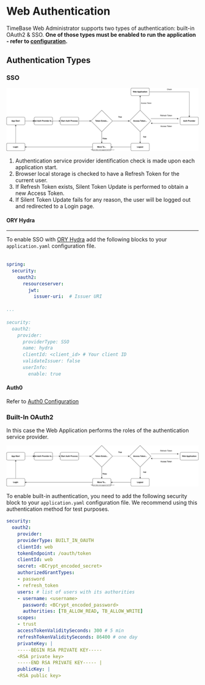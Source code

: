 # Web Authentication 

TimeBase Web Administrator supports two types of authentication: built-in OAuth2 & SSO. **One of those types must be enabled to run the application - refer to [configuration]().**

## Authentication Types 

### SSO

![](/img/tb_auth.svg)

1. Authentication service provider identification check is made upon each application start.
2. Browser local storage is checked to have a Refresh Token for the current user.
3. If Refresh Token exists, Silent Token Update is performed to obtain a new Access Token.
4. If Silent Token Update fails for any reason, the user will be logged out and redirected to a Login page.

#### ORY Hydra

---

To enable SSO with [ORY Hydra](https://www.ory.sh/hydra/) add the following blocks to your `application.yaml` configuration file. 

```yaml

spring:
  security:
    oauth2:
      resourceserver:
        jwt:
          issuer-uri:  # Issuer URI

...

security:
  oauth2:
    provider:
      providerType: SSO
      name: hydra
      clientId: <client_id> # Your client ID
      validateIssuer: false
      userInfo:
        enable: true

```

#### Auth0 

Refer to [Auth0 Configuration](https://github.com/epam/TimebaseWS/tree/main/guide/authentication/auth0.md) 


### Built-In OAuth2

In this case the Web Application performs the roles of the authentication service provider. 

![](/img/tb_auth2.svg)


To enable built-in authentication, you need to add the following security block to your `application.yaml` configuration file. We recommend using this authentication method for test purposes.

```yaml
security:
  oauth2:
    provider:
    providerType: BUILT_IN_OAUTH
    clientId: web
    tokenEndpoint: /oauth/token
    clientId: web
    secret: <BCrypt_encoded_secret>
    authorizedGrantTypes:
    - password
    - refresh_token
    users: # list of users with its authorities
    - username: <username>
      password: <BCrypt_encoded_password>
      authorities: [TB_ALLOW_READ, TB_ALLOW_WRITE]
    scopes:
    - trust
    accessTokenValiditySeconds: 300 # 5 min
    refreshTokenValiditySeconds: 86400 # one day
    privateKey: |
    -----BEGIN RSA PRIVATE KEY-----
    <RSA private key>
    -----END RSA PRIVATE KEY----- |
    publicKey: |
    <RSA public key>
```


